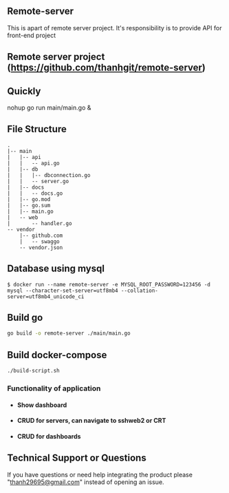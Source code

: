 ## Remote-server
This is apart of remote server project. It's responsibility is to provide API for front-end project

## Remote server project (https://github.com/thanhgit/remote-server)

## Quickly
nohup go run main/main.go &

## File Structure

```
.
|-- main
|   |-- api
|   |   -- api.go
|   |-- db
|   |   |-- dbconnection.go
|   |   -- server.go
|   |-- docs
|   |   -- docs.go
|   |-- go.mod
|   |-- go.sum
|   |-- main.go
|   -- web
|       -- handler.go
-- vendor
    |-- github.com
    |   -- swaggo
    -- vendor.json
```

## Database using mysql
```
$ docker run --name remote-server -e MYSQL_ROOT_PASSWORD=123456 -d mysql --character-set-server=utf8mb4 --collation-server=utf8mb4_unicode_ci
```

## Build go
```bash
go build -o remote-server ./main/main.go
```

## Build docker-compose

```bash
./build-script.sh
```

### Functionality of application
* #### Show dashboard 
* #### CRUD for servers, can navigate to sshweb2 or CRT
* #### CRUD for dashboards


## Technical Support or Questions

If you have questions or need help integrating the product please "thanh29695@gmail.com" instead of opening an issue.

